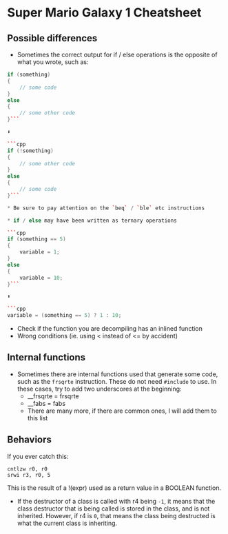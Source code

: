 # Super Mario Galaxy 1 Cheatsheet

## Possible differences

* Sometimes the correct output for if / else operations is the opposite of what you wrote, such as:

```cpp
if (something)
{
    // some code
}
else
{
    // some other code
}```

⬇️

```cpp
if (!something)
{
    // some other code
}
else
{
    // some code
}```

* Be sure to pay attention on the `beq` / `ble` etc instructions

* if / else may have been written as ternary operations

```cpp
if (something == 5)
{
    variable = 1;
}
else
{
    variable = 10;
}```

⬇️

```cpp
variable = (something == 5) ? 1 : 10;
```

* Check if the function you are decompiling has an inlined function
* Wrong conditions (ie. using < instead of <= by accident)

## Internal functions

* Sometimes there are internal functions used that generate some code, such as the `frsqrte` instruction. These do not need `#include` to use. In these cases, try to add two underscores at the beginning:
    * __frsqrte = frsqrte
    * __fabs    = fabs
    * There are many more, if there are common ones, I will add them to this list

## Behaviors

If you ever catch this:
```
cntlzw r0, r0
srwi r3, r0, 5
```
This is the result of a !(expr) used as a return value in a BOOLEAN function.

* If the destructor of a class is called with r4 being `-1`, it means that the class destructor that is being called is stored in the class, and is not inherited. However, if r4 is `0`, that means the class being destructed is what the current class is inheriting.